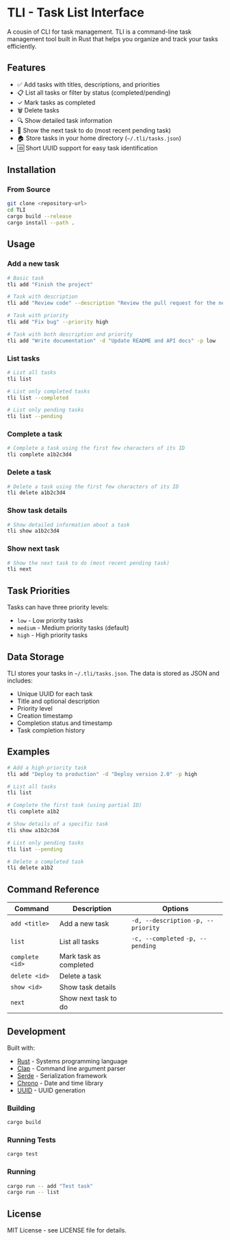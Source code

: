 # TLI - Task List Interface

A cousin of CLI for task management. TLI is a command-line task management tool built in Rust that helps you organize and track your tasks efficiently.

## Features

- ✅ Add tasks with titles, descriptions, and priorities
- 📋 List all tasks or filter by status (completed/pending)
- ✓ Mark tasks as completed
- 🗑️ Delete tasks
- 🔍 Show detailed task information
- 🎯 Show the next task to do (most recent pending task)
- 🏠 Store tasks in your home directory (`~/.tli/tasks.json`)
- 🆔 Short UUID support for easy task identification

## Installation

### From Source

```bash
git clone <repository-url>
cd TLI
cargo build --release
cargo install --path .
```

## Usage

### Add a new task

```bash
# Basic task
tli add "Finish the project"

# Task with description
tli add "Review code" --description "Review the pull request for the new feature"

# Task with priority
tli add "Fix bug" --priority high

# Task with both description and priority
tli add "Write documentation" -d "Update README and API docs" -p low
```

### List tasks

```bash
# List all tasks
tli list

# List only completed tasks
tli list --completed

# List only pending tasks
tli list --pending
```

### Complete a task

```bash
# Complete a task using the first few characters of its ID
tli complete a1b2c3d4
```

### Delete a task

```bash
# Delete a task using the first few characters of its ID
tli delete a1b2c3d4
```

### Show task details

```bash
# Show detailed information about a task
tli show a1b2c3d4
```

### Show next task

```bash
# Show the next task to do (most recent pending task)
tli next
```

## Task Priorities

Tasks can have three priority levels:
- `low` - Low priority tasks
- `medium` - Medium priority tasks (default)
- `high` - High priority tasks

## Data Storage

TLI stores your tasks in `~/.tli/tasks.json`. The data is stored as JSON and includes:
- Unique UUID for each task
- Title and optional description
- Priority level
- Creation timestamp
- Completion status and timestamp
- Task completion history

## Examples

```bash
# Add a high-priority task
tli add "Deploy to production" -d "Deploy version 2.0" -p high

# List all tasks
tli list

# Complete the first task (using partial ID)
tli complete a1b2

# Show details of a specific task
tli show a1b2c3d4

# List only pending tasks
tli list --pending

# Delete a completed task
tli delete a1b2
```

## Command Reference

| Command | Description | Options |
|---------|-------------|---------|
| `add <title>` | Add a new task | `-d, --description` `-p, --priority` |
| `list` | List all tasks | `-c, --completed` `-p, --pending` |
| `complete <id>` | Mark task as completed | |
| `delete <id>` | Delete a task | |
| `show <id>` | Show task details | |
| `next` | Show next task to do | |

## Development

Built with:
- [Rust](https://rust-lang.org/) - Systems programming language
- [Clap](https://clap.rs/) - Command line argument parser
- [Serde](https://serde.rs/) - Serialization framework
- [Chrono](https://github.com/chronotope/chrono) - Date and time library
- [UUID](https://github.com/uuid-rs/uuid) - UUID generation

### Building

```bash
cargo build
```

### Running Tests

```bash
cargo test
```

### Running

```bash
cargo run -- add "Test task"
cargo run -- list
```

## License

MIT License - see LICENSE file for details.